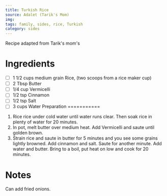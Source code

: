 ```yaml
---
title: Turkish Rice
source: Adalet (Tarik's Mom)
img:
tags: family, sides, rice, Turkish
category: sides
---
```


Recipe adapted from Tarik's mom's

Ingredients
===========

* [ ] 1 1/2 cups medium grain Rice, (two scoops from a rice maker cup)
* [ ] 2 Tbsp Butter
* [ ] 1/4 cup Vermicelli
* [ ] 1/2 tsp Cinnamon
* [ ] 1/2 tsp Salt
* [ ] 3 cups Water
Preparation
===========
1. Rice rice under cold water until water runs clear. Then soak rice in plenty of water for 20 minutes.
2. In pot, melt butter over medium heat. Add Vermicelli and saute until golden brown.
3. Strain rice and saute in butter for 5 minutes and you see some grains lightly browned. Add cinnamon and salt. Saute for another minute. Add water and butter. Bring to a boil, put heat on low and cook for 20 minutes.

Notes
=====

Can add fried onions.
